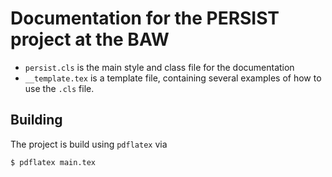 # Documentation for the PERSIST project at the BAW
- `persist.cls` is the main style and class file for the documentation
- `__template.tex` is a template file, containing several examples of how to use the `.cls` file. 

## Building
The project is build using `pdflatex` via
```shell
$ pdflatex main.tex
```
